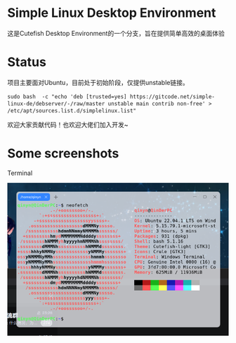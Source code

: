 # Simple Linux Desktop Environment

这是Cutefish Desktop Environment的一个分支，旨在提供简单高效的桌面体验

# Status

项目主要面对Ubuntu，目前处于初始阶段，仅提供unstable链接。

```shell
sudo bash  -c "echo 'deb [trusted=yes] https://gitcode.net/simple-linux-de/debserver/-/raw/master unstable main contrib non-free' > /etc/apt/sources.list.d/simplelinux.list"
```

欢迎大家贡献代码！也欢迎大佬们加入开发~

# Some screenshots

Terminal

![Terminal](profile/imgs/terminal.png)